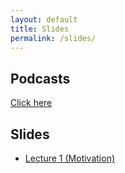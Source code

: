 ```yaml
---
layout: default
title: Slides
permalink: /slides/
---
```


## Podcasts

[Click here](https://podcast.ucsd.edu/podcasts/default.aspx?PodcastId=3559&v=1)

## Slides
* [Lecture 1 (Motivation)](/Slides/Lecture1.pdf)
